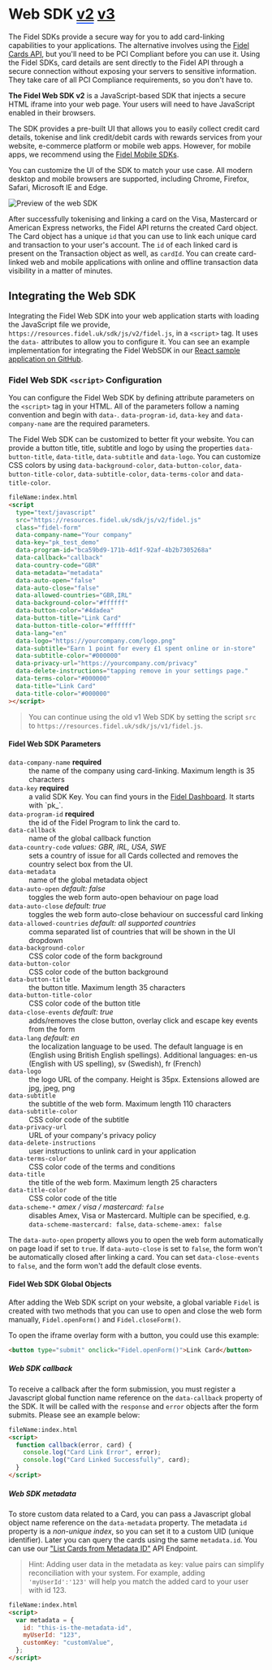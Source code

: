 # Web SDK <a style="border-bottom: 2px solid #0048ff;" class="improve-docs" href="/select/sdks/web/v2">v2</a> <a style="margin-right: auto; color: #111;" class="improve-docs" href="/select/sdks/web/v3">v3</a>

The Fidel SDKs provide a secure way for you to add card-linking capabilities to your applications. The alternative involves using the [Fidel Cards API](https://reference.fidel.uk/reference/create-card), but you'll need to be PCI Compliant before you can use it. Using the Fidel SDKs, card details are sent directly to the Fidel API through a secure connection without exposing your servers to sensitive information. They take care of all PCI Compliance requirements, so you don't have to.

**The Fidel Web SDK v2** is a JavaScript-based SDK that injects a secure HTML iframe into your web page. Your users will need to have JavaScript enabled in their browsers.

The SDK provides a pre-built UI that allows you to easily collect credit card details, tokenise and link credit/debit cards with rewards services from your website, e-commerce platform or mobile web apps. However, for mobile apps, we recommend using the [Fidel Mobile SDKs](/docs/select/sdks/ios/guide).

You can customize the UI of the SDK to match your use case. All modern desktop and mobile browsers are supported, including Chrome, Firefox, Safari, Microsoft IE and Edge.

<img src="https://raw.githubusercontent.com/FidelLimited/docs/master/assets/images/sdk_web.png" srcset="https://raw.githubusercontent.com/FidelLimited/docs/master/assets/images/sdk_web.png, https://raw.githubusercontent.com/FidelLimited/docs/master/assets/images/sdk_web@2x.png 2x" alt="Preview of the web SDK" />

After successfully tokenising and linking a card on the Visa, Mastercard or American Express networks, the Fidel API returns the created Card object. The Card object has a unique `id` that you can use to link each unique card and transaction to your user's account. The `id` of each linked card is present on the Transaction object as well, as `cardId`. You can create card-linked web and mobile applications with online and offline transaction data visibility in a matter of minutes.

## Integrating the Web SDK

Integrating the Fidel Web SDK into your web application starts with loading the JavaScript file we provide, `https://resources.fidel.uk/sdk/js/v2/fidel.js`, in a `<script>` tag. It uses the `data-` attributes to allow you to configure it. You can see an example implementation for integrating the Fidel WebSDK in our [React sample application on GitHub](https://github.com/FidelLimited/fidel-api-sample-app/blob/main/src/components/CreateTransaction.js#L11-L30).

### Fidel Web SDK `<script>` Configuration

You can configure the Fidel Web SDK by defining attribute parameters on the `<script>` tag in your HTML. All of the parameters follow a naming convention and begin with `data-`. `data-program-id`, `data-key` and `data-company-name` are the required parameters.

The Fidel Web SDK can be customized to better fit your website. You can provide a button title, title, subtitle and logo by using the properties `data-button-title`, `data-title`, `data-subtitle` and `data-logo`. You can customize CSS colors by using `data-background-color`, `data-button-color`, `data-button-title-color`, `data-subtitle-color`, `data-terms-color` and `data-title-color`.

```html
fileName:index.html
<script
  type="text/javascript"
  src="https://resources.fidel.uk/sdk/js/v2/fidel.js"
  class="fidel-form"
  data-company-name="Your company"
  data-key="pk_test_demo"
  data-program-id="bca59bd9-171b-4d1f-92af-4b2b7305268a"
  data-callback="callback"
  data-country-code="GBR"
  data-metadata="metadata"
  data-auto-open="false"
  data-auto-close="false"
  data-allowed-countries="GBR,IRL"
  data-background-color="#ffffff"
  data-button-color="#4dadea"
  data-button-title="Link Card"
  data-button-title-color="#ffffff"
  data-lang="en"
  data-logo="https://yourcompany.com/logo.png"
  data-subtitle="Earn 1 point for every £1 spent online or in-store"
  data-subtitle-color="#000000"
  data-privacy-url="https://yourcompany.com/privacy"
  data-delete-instructions="tapping remove in your settings page."
  data-terms-color="#000000"
  data-title="Link Card"
  data-title-color="#000000"
></script>
```

> You can continue using the old v1 Web SDK by setting the script `src` to `https://resources.fidel.uk/sdk/js/v1/fidel.js`.

#### Fidel Web SDK Parameters

<dl>
    <div>
        <dt>
            <span><code>data-company-name</code></span>
		<strong>required</strong>
        </dt>
        <dd>the name of the company using card-linking. Maximum length is 35 characters</dd>
    </div>
    <div>
        <dt>
            <span><code>data-key</code></span>
            <strong>required</strong>
        </dt>
        <dd>a valid SDK Key. You can find yours in the <a href="https://dashboard.fidel.uk/account/plan">Fidel Dashboard</a>. It starts with `pk_`.</dd>
    </div>
    <div>
        <dt>
            <span><code>data-program-id</code></span>
            <strong>required</strong>
        </dt>
        <dd>the id of the Fidel Program to link the card to.</dd>
    </div>
    <div>
        <dt>
            <span><code>data-callback</code></span>
        </dt>
        <dd>name of the global callback function</dd>
    </div>
    <div>
        <dt>
            <span><code>data-country-code</code></span>
            <em>values: GBR, IRL, USA, SWE</em>
        </dt>
        <dd>sets a country of issue for all Cards collected and removes the country select box from the UI.</dd>
    </div>
    <div>
        <dt>
            <span><code>data-metadata</code></span>
        </dt>
        <dd>name of the global metadata object</dd>
    </div>
    <div>
        <dt>
            <span><code>data-auto-open</code></span>
            <em>default: false</em>
        </dt>
        <dd>toggles the web form auto-open behaviour on page load</dd>
    </div>
    <div>
        <dt>
            <span><code>data-auto-close</code></span>
            <em>default: true</em>
        </dt>
        <dd>toggles the web form auto-close behaviour on successful card linking</dd>
    </div>
    <div>
        <dt>
            <span><code>data-allowed-countries</code></span>
            <em>default: all supported countries</em>
        </dt>
        <dd>comma separated list of countries that will be shown in the UI dropdown</dd>
    </div>
    <div>
        <dt>
            <span><code>data-background-color</code></span>
        </dt>
        <dd>CSS color code of the form background</dd>
    </div>
    <div>
        <dt>
            <span><code>data-button-color</code></span>
        </dt>
        <dd>CSS color code of the button background</dd>
    </div>
    <div>
        <dt>
            <span><code>data-button-title</code></span>
        </dt>
        <dd>the button title. Maximum length 35 characters</dd>
    </div>
    <div>
        <dt>
            <span><code>data-button-title-color</code></span>
        </dt>
        <dd>CSS color code of the button title</dd>
    </div>
    <div>
        <dt>
            <span><code>data-close-events</code></span>
            <em>default: true</em>
        </dt>
        <dd>adds/removes the close button, overlay click and escape key events from the form</dd>
    </div>
    <div>
        <dt>
            <span><code>data-lang</code></span>
            <em>default: en</em>
        </dt>
        <dd>the localization language to be used. The default language is en (English using British English spellings). Additional languages: en-us (English with US spelling), sv (Swedish), fr (French)</dd>
    </div>
    <div>
        <dt>
            <span><code>data-logo</code></span>
        </dt>
        <dd>the logo URL of the company. Height is 35px. Extensions allowed are jpg, jpeg, png</dd>
    </div>
    <div>
        <dt>
            <span><code>data-subtitle</code></span>
        </dt>
        <dd>the subtitle of the web form. Maximum length 110 characters</dd>
    </div>
    <div>
        <dt>
            <span><code>data-subtitle-color</code></span>
        </dt>
        <dd>CSS color code of the subtitle</dd>
    </div>
    <div>
        <dt>
            <span><code>data-privacy-url</code></span>
        </dt>
        <dd>URL of your company's privacy policy</dd>
    </div>
    <div>
        <dt>
            <span><code>data-delete-instructions</code></span>
        </dt>
        <dd>user instructions to unlink card in your application</dd>
    </div>
    <div>
        <dt>
            <span><code>data-terms-color</code></span>
        </dt>
        <dd>CSS color code of the terms and conditions</dd>
    </div>
    <div>
        <dt>
            <span><code>data-title</code></span>
        </dt>
        <dd>the title of the web form. Maximum length 25 characters</dd>
    </div>
    <div>
        <dt>
            <span><code>data-title-color</code></span>
        </dt>
        <dd>CSS color code of the title</dd>
    </div>
    <div>
        <dt>
            <span><code>data-scheme-*</code></span>
            <em>amex / visa / mastercard: <code>false</code></em>
        </dt>
        <dd>disables Amex, Visa or Mastercard. Multiple can be specified, e.g. <code>data-scheme-mastercard: false</code>, <code>data-scheme-amex: false</code></dd>
    </div>
</dl>

The `data-auto-open` property allows you to open the web form automatically on page load if set to `true`. If `data-auto-close` is set to `false`, the form won't be automatically closed after linking a card. You can set `data-close-events` to `false`, and the form won't add the default close events.

#### Fidel Web SDK Global Objects

After adding the Web SDK script on your website, a global variable `Fidel` is created with two methods that you can use to open and close the web form manually, `Fidel.openForm()` and `Fidel.closeForm()`.

To open the iframe overlay form with a button, you could use this example:

```html
<button type="submit" onclick="Fidel.openForm()">Link Card</button>
```

##### Web SDK callback

To receive a callback after the form submission, you must register a Javascript global function name reference on the `data-callback` property of the SDK. It will be called with the `response` and `error` objects after the form submits. Please see an example below:

```html
fileName:index.html
<script>
  function callback(error, card) {
    console.log("Card Link Error", error);
    console.log("Card Linked Successfully", card);
  }
</script>
```

##### Web SDK metadata

To store custom data related to a Card, you can pass a Javascript global object name reference on the `data-metadata` property. The metadata `id` property is a _non-unique index_, so you can set it to a custom UID (unique identifier). Later you can query the cards using the same `metadata.id`. You can use our ["List Cards from Metadata ID"](https://reference.fidel.uk/v1/reference/list-cards-from-metadata-id) API Endpoint.

> Hint: Adding user data in the metadata as key: value pairs can simplify reconciliation with your system. For example, adding `'myUserId':'123'` will help you match the added card to your user with id 123.

```html
fileName:index.html
<script>
  var metadata = {
    id: "this-is-the-metadata-id",
    myUserId: "123",
    customKey: "customValue",
  };
</script>
```
